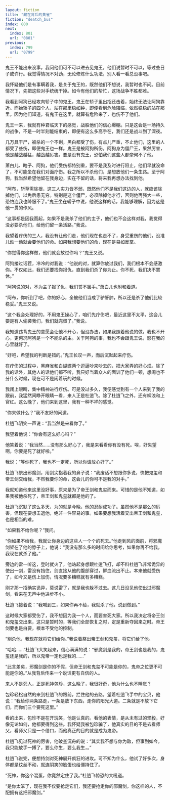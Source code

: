 ```yaml
---
layout: fiction
title: "藏在背后的黄雀"
fiction: "deatch_bus"
index: 800
next:
  index: 801
  url: "0801"
previous:
  index: 799
  url: "0799"
---
```

鬼王不能出来没事，我问他们可不可以进去见鬼王，他们说暂时不可以，等过些日子或许行。我觉得情况不对劲，无论修炼什么功法，别人看一看总没事吧。

我怀疑他们是有事瞒着我，是关于鬼王的，既然他们不想说，我暂时也不问。目前情况下，先把这些对手统统干掉。如今有他们的帮忙，这场战争不胜都难。

我看到阿狗已经攻向轿子中的鬼王，鬼王在轿子里出招还击着，始终无法让阿狗靠近。而抬轿子的四个人，站在那里稳如钟，即便看到危险降临，依然稳稳的站在那里。因为他们知道，有鬼王在这里，就算有危险来了，也伤不了他们。

鬼王一来，我就有种君临天下的感觉，战胜他们的信心爆棚。只是这会是一场持久的战争，不是一时半刻能结束的，即便有这么多高手在，我们还是战斗到了深夜。

几万具干尸，被杀的一个不剩，黑白都受了伤，有点儿严重，不止他们，这里的人都受了些伤，即便鬼王也一样。鬼王是被阿狗所伤，阿狗身为僵尸王，果然厉害，他是越战越猛，越战越厉害。要是没有鬼王，恐怕我们这些人都奈何不了他。

萧白儿、瞎子、阿狗，他们受伤都特别重，要不是我及时进行阻止，他们早就没命了，不可能坐在我们对面疗伤。我之所以不杀他们，是想放他们一条生路。至于阿狗，我当然希望他留在我身边，实在不留的话，将来我再想办法找到他。

“阿布，斩草需除根，这三人实力皆不弱，既然他们不是我们这边的人，就应该除掉他们，以免后患无穷。特别是这个僵尸，必须除掉他才行，否则他再强大一些，恐怕连我也降服不了。”鬼王坐在轿子中说，他说这样的话，我能够理解，因为这是他一贯的作风。

“这事都是因我而起，如果不是我杀了他们的主子，他们也不会这样对我，我觉得没必要杀他们，给他们留一条活路。”我说。

我望着疗伤的三人，我没有让他们走，他们现在也走不了，身受重伤的他们，没准儿动一动就会要他们的命。如果我想要他们的命，现在是易如反掌。

“你觉得你这样做，他们就会放过你吗？”鬼王又说。

阿狗接过话茬，冷冷的对我说：“他说的对，就算你放过我们，我们根本不会感激你。不仅如此，我们还要找你报仇，直到我们杀了你为止。你不死，我们决不罢休。”

“阿狗说的对，不为主子报了仇，我们誓不罢手。”萧白儿也附和着道。

“阿布，你听到了吧，你的好心，全被他们当成了驴肝肺，所以还是杀了他们比较稳妥。”鬼王又说。

“这个我会处理好的，不用鬼王操心了，咱们先疗伤吧，最近这里不太平，这会儿要是有人偷袭我们，我们就完蛋了。”我说。

我知道违背鬼王的意愿会让他不开心，但没办法，如果我照着他说的做，我也不开心，更何况阿狗是一个不能杀的主。关于阿狗的事，我也不会跟鬼王说，憋在我的心里就好了。

“好吧，希望我的判断是错的。”鬼王长叹一声，而后沉默起来疗伤。

在疗伤的过程中，黑麻雀和白蝴蝶两个逗逼吵来吵去的，把大家弄的好心烦。除了我的话外，其他人的话他们都不听，我只好当着众人的面训了他们一顿，想闹也不分什么时候，现在可不是闹着玩的时候。

我闭上眼睛，集中精神进行疗伤。可是没过多久，我便感觉到有一个人来到了我的跟前，我猛然间睁开眼睛一看，来人正是杜逍飞。除了杜逍飞之外，还有柳浪和上官红。这么晚了，他们来到这里，我有一种不祥的感觉。

“你来做什么？”我不友好的问道。

杜逍飞阴笑一声说：“我当然是来看你了。”

我望着他说：“你会有这么好心吗？”

他笑着说：“我当然……没有那么好心了，我是来看看你有没有死。唉，好失望啊，你要是死了就好啦。”

我说：“等你死了，我也不一定死，所以你请放心好了。”

杜逍飞祭出邪魔剑，用剑尖指着我的鼻子说：“我废话不想跟你多说，快把鬼玺和帝王剑交给我，不然我要你的命，这会儿的你可不是我的对手。”

我就知道他来这里没好事，原来是为了帝王剑和鬼玺而来。可惜的是他不知道，如果我被他杀死了，帝王剑和鬼玺就都是他的了。

杜逍飞沉默了这么多天，为的就是今晚，他的忍耐成功了。虽然他不是那么的厉害，但现在要想击退他，绝非一件容易的事。如果要想我活着交出帝王剑和鬼玺，也是相当的难。

“如果我不给你呢？”我问。

“你如果不给我，我就让你身边的这些人一个个的死去。”他走到风的面前，将邪魔剑架在了他的脖子上，他说：“我没有那么多的时间给你思考，如果你再不给我，我现在就杀了他。”

旁边的雷一听这，登时就火了，他站起身想跟杜逍飞打，却不料杜逍飞非常诡异的使出一剑，雷没有挡住，剑直接从他的腹部穿过，鲜血流出不止。本来他就受伤了，如今又是伤上加伤，情况要多糟糕就有多糟糕。

刚才那一招确实诡异，莫说雷了，就是我也躲不过去。这几日没见他使出过邪魔剑，看来在无声中他进步不小。

杜逍飞接着说：“我喊到三，如果你再不给，我就杀了他，说到做到。”

这时候大家都受伤了，我不想因为我一个人，而要害死大家。所以我决定将帝王剑和鬼玺交出来，这只是暂时的，等我们全部恢复之时，定是重新夺回来之时。帝王剑要也是白要，根本不受他的控制。

“别杀他，我现在就将它们给你。”我说着祭出帝王剑和鬼玺，将它们给了他。

“哈哈……”杜逍飞大笑起来，信心满满的说：“邪魔剑是我的，帝王剑也是我的，鬼玺还是我的，所以鬼帝一定也是我的……”

“此言差矣，邪魔剑是你的不假，但帝王剑和鬼玺不可能是你的，鬼帝之位更不可能是你的。”从我背后传来一个说话更有自信的人。

来人不是旁人，正是死神包珍，这么晚了，我很好奇，他为什么也不睡觉？

包珍轻松自然的来到杜逍飞的跟前，拦住他的去路，望着杜逍飞手中的宝贝，他说：“我给你两条路走，一条是放下东西，走你的阳光大道。二条就是不放下它们，而你们三个要死这里。”

看的出来，包珍不是在开玩笑，他是认真的。看他的表情，是从未有过的坚毅，好像无论如何，他都要得到这些。我怀疑我被包珍骗了，他真实的目的不是去看师父，看师父只是一个借口，而他真正的目的就是成为鬼帝。

杜逍飞见过死神的厉害，他破釜沉舟的说：“其实我不想与你为敌，但事到如今，我只能放手一搏了，要么你生，要么我生，。”

杜逍飞说完，便想持剑对死神展开疯狂的进攻。可不知为什么，他试了好多次，身体都是纹丝不动，就连阴笑的脸蛋也给僵持住了。

“死神，你这个混蛋，你竟然定住了我。”杜逍飞惊恐的大吼道。

“是你太笨了，现在我不仅要抢走它们，我还要抢走你的邪魔剑，你这样的人，不配拥有这把邪魔剑。”
